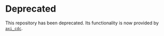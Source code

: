 # Deprecated

This repository has been deprecated.  Its functionality is now provided by
[`axi_cdc`](https://github.com/pulp-platform/axi/blob/master/src/axi_cdc.sv).
